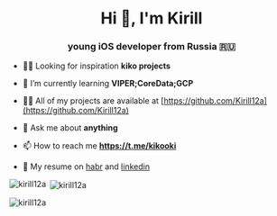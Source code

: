 <h1 align="center">Hi 👋, I'm Kirill</h1>
<h3 align="center">young iOS developer from Russia 🇷🇺</h3>


- 🧘‍♂ Looking for inspiration **kiko projects**

- 🌱 I’m currently learning **VIPER;CoreData;GCP**

- 👨‍💻 All of my projects are available at [https://github.com/Kirill12a](https://github.com/Kirill12a)

- 💬 Ask me about **anything**

- 📫 How to reach me **https://t.me/kikooki**

- 💼 My resume on [habr](https://career.habr.com/kikosdrozd) and [linkedin](https://www.linkedin.com/in/kirill-drozdov-7ba685227/) 

<p align="left">
</p>



<p><img align="left" src="https://github-readme-stats.vercel.app/api/top-langs?username=kirill12a&show_icons=true&locale=en&layout=compact" alt="kirill12a" /></p>

<p>&nbsp;<img align="center" src="https://github-readme-stats.vercel.app/api?username=kirill12a&show_icons=true&locale=en" alt="kirill12a" /></p>

<p><img align="center" src="https://github-readme-streak-stats.herokuapp.com/?user=kirill12a&" alt="kirill12a" /></p>
